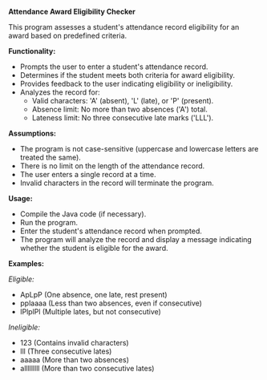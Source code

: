 **Attendance Award Eligibility Checker**

This program assesses a student's attendance record eligibility for an award based on predefined criteria.

**Functionality:**

- Prompts the user to enter a student's attendance record.
- Determines if the student meets both criteria for award eligibility.
- Provides feedback to the user indicating eligibility or ineligibility.
- Analyzes the record for:
  - Valid characters: 'A' (absent), 'L' (late), or 'P' (present).
  - Absence limit: No more than two absences ('A') total.
  - Lateness limit: No three consecutive late marks ('LLL').

**Assumptions:**

- The program is not case-sensitive (uppercase and lowercase letters are treated the same).
- There is no limit on the length of the attendance record.
- The user enters a single record at a time.
- Invalid characters in the record will terminate the program.

**Usage:**

- Compile the Java code (if necessary).
- Run the program.
- Enter the student's attendance record when prompted.
- The program will analyze the record and display a message indicating whether the student is eligible for the award.

**Examples:**

_Eligible:_
- ApLpP (One absence, one late, rest present)
- pplaaaa (Less than two absences, even if consecutive)
- lPlplPl (Multiple lates, but not consecutive)

_Ineligible:_
- 123 (Contains invalid characters)
- lll (Three consecutive lates)
- aaaaa (More than two absences)
- alllllllll (More than two consecutive lates)
